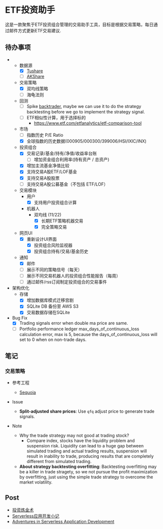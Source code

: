 # ETF投资助手

这是一款聚焦于ETF投资组合管理的交易助手工具，目标是根据交易策略，每日通过邮件方式更新ETF交易建议.

## 待办事项

- 
  - 数据源
    - [x] [Tushare](https://tushare.pro/)
    - [ ] [AKShare](https://akshare.xyz/)
  - 交易策略
    - [x] 双均线策略
    - [ ] 海龟法则
  - 回测
    - [ ] Spike [backtrader](https://github.com/mementum/backtrader), maybe we can use it to do the strategy backtesting before we go to implement the strategy signal.
    - [ ] ETF相似性计算，用于选择标的
      - https://www.etf.com/etfanalytics/etf-comparison-tool
  - 市场
    - [ ] 指数历史 P/E Ratio
    - [x] 全球指数的历史数据(000905/000300/399006/HSI/IXIC/INX)
  - 投资组合
    - [x] 交易记录/基金/持有/净值/收益率台账
      - [ ] 增加资金组合利用率(持有资产 / 总资产)
    - [x] 增加主流基金净值比较
    - [x] 支持交易A股ETF/LOF基金
    - [x] 支持交易A股股票
    - [ ] 支持交易A股公募基金（不包括 ETF/LOF）
  - 交易模块
    - 用户
      - [x] 支持用户投资组合计算
    - 机器人
      - 双均线 (11/22)
        - [x] 长期ETF策略机器交易
        - [x] 完全策略交易
  - 网页UI
    - [x] 重新设计UI界面 
      - [x] 投资组合风险监视器
      - [x] 投资组合持有/交易/基金历史
  - 通知
    - [x] 邮件
    - [ ] 展示不同的策略信号（每天）
    - [ ] 展示不同交易机器人的投资组合性能报告（每周）
    - [ ] 通过邮件/rss订阅制定投资组合的交易事件

- 架构优化
  - 存储
    - [x] 增加数据库模式迁移宫剧
    - [x] SQLite DB 备份至 AWS S3
    - [x] 交易数据存储在SQLite

- Bug Fix
  - [x] Trading signals error when double ma price are same.
  - [ ] Portfolio performance ledger max_days_of_continuous_loss calculation error, max is 5, because the days_of_continuous_loss will set to 0 when on non-trade days.

## 笔记

### 交易策略

- 参考工程
  - [Sequoia](https://github.com/sngyai/Sequoia)

- Issue
  - **Split-adjusted share prices**: Use `qfq` adjust price to generate trade signals.
  
- Note
  - Why the trade strategy may not good at trading stock?
    - Compare index, stocks have the liquidity problem and suspension risk. Liquidity can lead to a huge gap between simulated trading and actual trading results, suspension will result in inability to trade, producing results that are completely different from simulated trading.
  - **About strategy backtesting overfitting**: Backtesting overfitting may be a killer in trade stragety, so we not pursue the profit maximization by overfitting, just using the simple trade strategy to overcome the market volatility.



## Post

- [投资炼金术](https://www.bmpi.dev/money/invest-alchemy/)
- [Serverless应用开发小记](https://www.bmpi.dev/dev/guide-to-serverless/)
- [Adventures in Serverless Application Development](https://www.bmpi.dev/en/dev/guide-to-serverless/)

